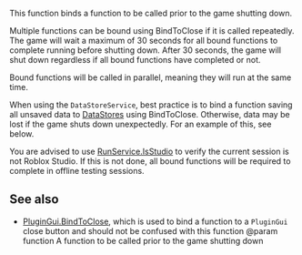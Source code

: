 This function binds a function to be called prior to the game shutting down.

Multiple functions can be bound using BindToClose if it is called repeatedly. The game will wait a maximum of 30 seconds for all bound functions to complete running before shutting down. After 30 seconds, the game will shut down regardless if all bound functions have completed or not.

Bound functions will be called in parallel, meaning they will run at the same time.

When using the `DataStoreService`, best practice is to bind a function saving all unsaved data to [DataStores](https://developer.roblox.com/api-reference/class/GlobalDataStore) using BindToClose. Otherwise, data may be lost if the game shuts down unexpectedly. For an example of this, see below.

You are advised to use [RunService.IsStudio](https://developer.roblox.com/api-reference/function/RunService/IsStudio) to verify the current session is not Roblox Studio. If this is not done, all bound functions will be required to complete in offline testing sessions.

## See also

 - [PluginGui.BindToClose](https://developer.roblox.com/api-reference/function/PluginGui/BindToClose), which is used to bind a function to a `PluginGui` close button and should not be confused with this function
@param function A function to be called prior to the game shutting down